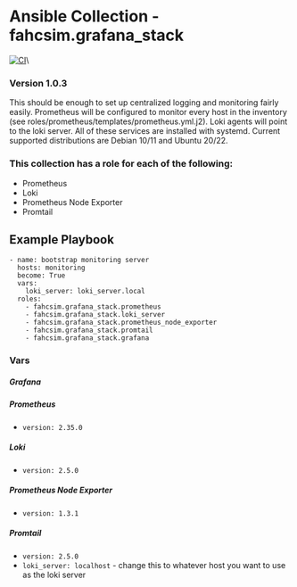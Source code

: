 # Ansible Collection - fahcsim.grafana_stack
[![CI](https://github.com/fahcsim/grafana_stack_collection/actions/workflows/prometheus.yml/badge.svg)](https://github.com/fahcsim/grafana_stack_collection/actions/workflows/prometheus.yml)\
### Version 1.0.3 
This should be enough to set up centralized logging and monitoring fairly easily. Prometheus will be configured to monitor every host in the inventory (see roles/prometheus/templates/prometheus.yml.j2). Loki agents will point to the loki server. All of these services are installed with systemd.
Current supported distributions are Debian 10/11 and Ubuntu 20/22.

### This collection has a role for each of the following:
- Prometheus
- Loki
- Prometheus Node Exporter
- Promtail

## Example Playbook
```
- name: bootstrap monitoring server
  hosts: monitoring
  become: True
  vars:
    loki_server: loki_server.local
  roles:
    - fahcsim.grafana_stack.prometheus
    - fahcsim.grafana_stack.loki_server
    - fahcsim.grafana_stack.prometheus_node_exporter
    - fahcsim.grafana_stack.promtail
    - fahcsim.grafana_stack.grafana
```

### Vars
##### Grafana

##### Prometheus
- `version: 2.35.0`
##### Loki
- `version: 2.5.0`
##### Prometheus Node Exporter
- `version: 1.3.1`
##### Promtail
- `version: 2.5.0`
- `loki_server: localhost` - change this to whatever host you want to use as the loki server
